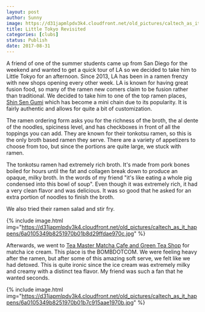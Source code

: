 ```yaml
---
layout: post
author: Sunny
image: https://d31japmlpdv3k4.cloudfront.net/old_pictures/caltech_as_it_happens/6a0105349b8251970b01b8d29ffda4970c.jpg
title: Little Tokyo Revisited
categories: [clubs]
status: Publish
date: 2017-08-31
---
```


A friend of one of the summer students came up from San Diego for the weekend and wanted to get a quick tour of LA so we decided to take him to Little Tokyo for an afternoon. Since 2013, LA has been in a ramen frenzy with new shops opening every other week. LA is known for having great fusion food, so many of the ramen new comers claim to be fusion rather than traditional. We decided to take him to one of the top ramen places, <a href="https://www.shinsengumigroup.com/en/restaurants/litteletokyo-ramen.php">Shin Sen Gumi</a> which has become a mini chain due to its popularity. It is fairly authentic and allows for quite a bit of customization.

The ramen ordering form asks you for the richness of the broth, the al dente of the noodles, spiciness level, and has checkboxes in front of all the toppings you can add. They are known for their tonkotsu ramen, so this is the only broth based ramen they serve. There are a variety of appetizers to choose from too, but since the portions are quite large, we stuck with ramen.

The tonkotsu ramen had extremely rich broth. It's made from pork bones boiled for hours until the fat and collagen break down to produce an opaque, milky broth. In the words of my friend "it's like eating a whole pig condensed into this bowl of soup". Even though it was extremely rich, it had a very clean flavor and was delicious. It was so good that he asked for an extra portion of noodles to finish the broth.

We also tried their ramen salad and stir fry.


{% include image.html img="https://d31japmlpdv3k4.cloudfront.net/old_pictures/caltech_as_it_happens/6a0105349b8251970b01b8d29ffdae970c.jpg" %}

Afterwards, we went to <a href="https://www.facebook.com/LATeaMaster/">Tea Master Matcha Cafe and Green Tea Shop</a> for matcha ice cream. This place is the BOMBDOTCOM. We were feeling heavy after the ramen, but after some of this amazing soft serve, we felt like we had detoxed. This is quite ironic since the ice cream was extremely milky and creamy with a distinct tea flavor. My friend was such a fan that he wanted seconds.


{% include image.html img="https://d31japmlpdv3k4.cloudfront.net/old_pictures/caltech_as_it_happens/6a0105349b8251970b01b7c915aae1970b.jpg" %}
